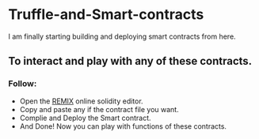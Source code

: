 # Truffle-and-Smart-contracts
I am finally starting building and deploying smart contracts from here.

## To interact and play with any of these contracts.
### Follow: 
 * Open the [REMIX](https://remix.ethereum.org/) online solidity editor.
 * Copy and paste any if the contract file you want.
 * Complie and  Deploy the Smart contract.
 * And Done! Now you can play with functions of these contracts.
